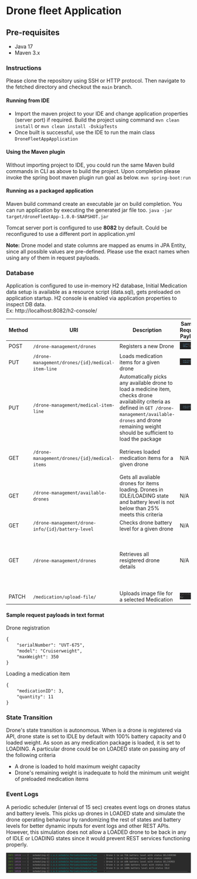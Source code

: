 # Drone fleet Application

## Pre-requisites
   * Java 17
   * Maven 3.x

### Instructions
Please clone the repository using SSH or HTTP protocol. Then navigate to the fetched directory and checkout the `main` branch. 

#### Running from IDE
* Import the maven project to your IDE and change application properties (server port) if required. Build the project using command `mvn clean install` or `mvn clean install -DskipTests`
* Once built is successful, use the IDE to run the main class `DroneFleetAppApplication`

#### Using the Maven plugin
Without importing project to IDE, you could run the same Maven build commands in CLI as above to build the project. Upon completion please invoke the spring boot maven plugin run goal as below.
`mvn spring-boot:run`

#### Running as a packaged application
Maven build command create an executable jar on build completion. You can run application by executing the generated jar file too.
`java -jar target/droneFleetApp-1.0.0-SNAPSHOT.jar`

Tomcat server port is configured to use **8082** by default. Could be reconfigured to use a different port in application.yml

**Note:** Drone model and state columns are mapped as enums in JPA Entity, since all possible values are pre-defined. Please use the exact names when using any of them in request payloads.

### Database
Application is configured to use in-memory H2 database, Initial Medication data setup is available as a resource script (data.sql), gets preloaded on application startup. H2 console is enabled via application properties to inspect DB data.  
Ex: http://localhost:8082/h2-console/

| Method | URI                                             | Description                                                                                                                                                                                                                    | Sample Request Payload     | Response                       |
|--------|-------------------------------------------------|--------------------------------------------------------------------------------------------------------------------------------------------------------------------------------------------------------------------------------|----------------------------|--------------------------------|
| POST   | `/drone-management/drones`                       | Registers a new Drone                                                                                                                                                                                                          | ![img.png](images/1.png)   | ![img.png](images/img.png)     |
| PUT    | `/drone-management/drones/{id}/medical-item-line` | Loads medication items for a given drone                                                                                                                                                                                       | ![img_1.png](images/2.png) | ![img_5.png](images/img_5.png) |
| PUT    | `/drone-management/medical-item-line`            | Automatically picks any available drone to load a medicine item, checks drone availability criteria as defined in `GET /drone-management/available-drones` and drone remaining weight should be sufficient to load the package | ![img_1.png](images/2.png) | ![img_6.png](images/img_6.png) |
| GET    | `/drone-management/drones/{id}/medical-items`     | Retrieves loaded medication items for a given drone                                                                                                                                                                            | N/A                        | ![img_2.png](images/img_2.png) |
| GET    | `/drone-management/available-drones`             | Gets all avaliable drones for items loading. Drones in IDLE/LOADING state and battery level is not below than 25% meets this criteria                                                                                          | N/A                        | ![img_7.png](images/img_7.png) |
| GET    | `/drone-management/drone-info/{id}/battery-level` | Checks drone battery level for a given drone                                                                                                                                                                                   | N/A                        | ![img_4.png](images/img_4.png) |
| GET    | `/drone-management/drones`                        | Retrieves all resigtered drone details                                                                                                                                                                                         | N/A                        | ![img_8.png](images/img_8.png) |
|        |                                                   |                                                                                                                                                                                                                                |                            |                                |
| PATCH  | `/medication/upload-file/`                        | Uploads image file for a selected Medication                                                                                                                                                                                   | ![img.png](images/upload.png)     | ![img.png](images/uploadSuccess.png)  |


#### Sample request payloads in text format
Drone registration
```
{
    "serialNumber": "UVT-675",
    "model": "Cruiserweight",
    "maxWeight": 350
}
```
Loading a medication item
```
{
    "medicationID": 3,
    "quantity": 11
}
```
### State Transition
 Drone's state transition is autonomous. When is a drone is registered via API, drone state is set to IDLE by default with 100% battery capacity and 0 loaded weight. 
 As soon as any medication package is loaded, it is set to LOADING. A particular drone could be on LOADED state on passing any of the following criteria
* A drone is loaded to hold maximum weight capacity
* Drone's remaining weight is inadequate to hold the minimum unit weight of preloaded medication items

### Event Logs
A periodic scheduler (interval of 15 sec) creates event logs on drones status and battery levels. 
This picks up drones in LOADED state and simulate the drone operating behaviour by randomizing the rest of states and battery levels for better dynamic inputs for event logs and other REST APIs.
However, this simulation does not allow a LOADED drone to be back in any of IDLE or LOADING states since it would prevent REST services functioning properly.

![img_9.png](images/img_9.png)